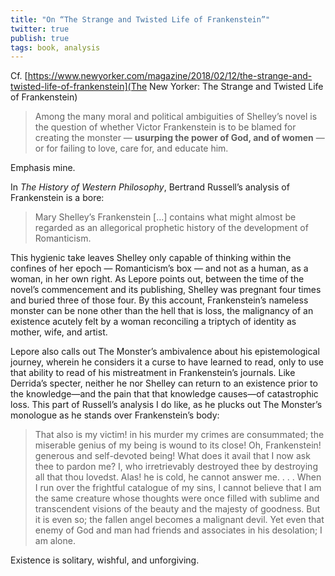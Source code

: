 ```yaml
---
title: "On “The Strange and Twisted Life of Frankenstein”"
twitter: true
publish: true
tags: book, analysis
---
```


Cf. [https://www.newyorker.com/magazine/2018/02/12/the-strange-and-twisted-life-of-frankenstein](The
New Yorker: The Strange and Twisted Life of Frankenstein)

> Among the many moral and political ambiguities of Shelley’s novel is
> the question of whether Victor Frankenstein is to be blamed for
> creating the monster — **usurping the power of God, and of women** —
> or for failing to love, care for, and educate him.

Emphasis mine.

In _The History of Western Philosophy_, Bertrand Russell’s analysis of
Frankenstein is a bore:

> Mary Shelley’s Frankenstein […] contains what might almost be
> regarded as an allegorical prophetic history of the development of
> Romanticism.

This hygienic take leaves Shelley only capable of thinking within the
confines of her epoch — Romanticism’s box — and not as a human, as a
woman, in her own right. As Lepore points out, between the time of the
novel’s commencement and its publishing, Shelley was pregnant four
times and buried three of those four. By this account, Frankenstein’s
nameless monster can be none other than the hell that is loss, the
malignancy of an existence acutely felt by a woman reconciling a
triptych of identity as mother, wife, and artist.

Lepore also calls out The Monster’s ambivalence about his
epistemological journey, wherein he considers it a curse to have
learned to read, only to use that ability to read of his mistreatment
in Frankenstein’s journals. Like Derrida’s specter, neither he nor
Shelley can return to an existence prior to the knowledge—and the
pain that that knowledge causes—of catastrophic loss. This part of
Russell’s analysis I do like, as he plucks out The Monster’s monologue
as he stands over Frankenstein’s body:

> That also is my victim! in his murder my crimes are consummated; the
> miserable genius of my being is wound to its close! Oh,
> Frankenstein! generous and self-devoted being! What does it avail
> that I now ask thee to pardon me? I, who irretrievably destroyed
> thee by destroying all that thou lovedst. Alas! he is cold, he
> cannot answer me. . . . When I run over the frightful catalogue of
> my sins, I cannot believe that I am the same creature whose thoughts
> were once filled with sublime and transcendent visions of the beauty
> and the majesty of goodness. But it is even so; the fallen angel
> becomes a malignant devil. Yet even that enemy of God and man had
> friends and associates in his desolation; I am alone.

Existence is solitary, wishful, and unforgiving.
